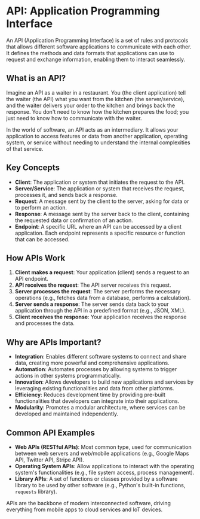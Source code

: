 # API: Application Programming Interface

An API (Application Programming Interface) is a set of rules and protocols that allows different software applications to communicate with each other. It defines the methods and data formats that applications can use to request and exchange information, enabling them to interact seamlessly.

## What is an API?

Imagine an API as a waiter in a restaurant. You (the client application) tell the waiter (the API) what you want from the kitchen (the server/service), and the waiter delivers your order to the kitchen and brings back the response. You don't need to know how the kitchen prepares the food; you just need to know how to communicate with the waiter.

In the world of software, an API acts as an intermediary. It allows your application to access features or data from another application, operating system, or service without needing to understand the internal complexities of that service.

## Key Concepts

*   **Client**: The application or system that initiates the request to the API.
*   **Server/Service**: The application or system that receives the request, processes it, and sends back a response.
*   **Request**: A message sent by the client to the server, asking for data or to perform an action.
*   **Response**: A message sent by the server back to the client, containing the requested data or confirmation of an action.
*   **Endpoint**: A specific URL where an API can be accessed by a client application. Each endpoint represents a specific resource or function that can be accessed.

## How APIs Work

1.  **Client makes a request**: Your application (client) sends a request to an API endpoint.
2.  **API receives the request**: The API server receives this request.
3.  **Server processes the request**: The server performs the necessary operations (e.g., fetches data from a database, performs a calculation).
4.  **Server sends a response**: The server sends data back to your application through the API in a predefined format (e.g., JSON, XML).
5.  **Client receives the response**: Your application receives the response and processes the data.

## Why are APIs Important?

*   **Integration**: Enables different software systems to connect and share data, creating more powerful and comprehensive applications.
*   **Automation**: Automates processes by allowing systems to trigger actions in other systems programmatically.
*   **Innovation**: Allows developers to build new applications and services by leveraging existing functionalities and data from other platforms.
*   **Efficiency**: Reduces development time by providing pre-built functionalities that developers can integrate into their applications.
*   **Modularity**: Promotes a modular architecture, where services can be developed and maintained independently.

## Common API Examples

*   **Web APIs (RESTful APIs)**: Most common type, used for communication between web servers and web/mobile applications (e.g., Google Maps API, Twitter API, Stripe API).
*   **Operating System APIs**: Allow applications to interact with the operating system's functionalities (e.g., file system access, process management).
*   **Library APIs**: A set of functions or classes provided by a software library to be used by other software (e.g., Python's built-in functions, `requests` library).

APIs are the backbone of modern interconnected software, driving everything from mobile apps to cloud services and IoT devices.
